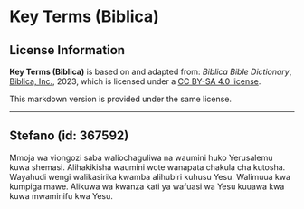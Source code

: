 # Key Terms (Biblica)

## License Information

**Key Terms (Biblica)** is based on and adapted from: _Biblica Bible Dictionary_, [Biblica, Inc.](https://www.biblica.com/), 2023, which is licensed under a [CC BY-SA 4.0 license](https://creativecommons.org/licenses/by-sa/4.0/legalcode.en).

This markdown version is provided under the same license.



--------------------------------

## Stefano (id: 367592)

Mmoja wa viongozi saba waliochaguliwa na waumini huko Yerusalemu kuwa shemasi. Alihakikisha waumini wote wanapata chakula cha kutosha. Wayahudi wengi walikasirika kwamba alihubiri kuhusu Yesu. Walimuua kwa kumpiga mawe. Alikuwa wa kwanza kati ya wafuasi wa Yesu kuuawa kwa kuwa mwaminifu kwa Yesu.


